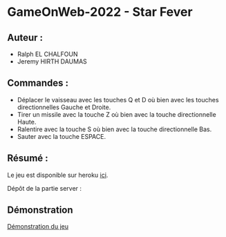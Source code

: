 # GameOnWeb-2022 - Star Fever

## Auteur :
- Ralph EL CHALFOUN
- Jeremy HIRTH DAUMAS


## Commandes :
 - Déplacer le vaisseau avec les touches Q et D où bien avec les touches directionnelles Gauche et Droite.
 - Tirer un missile avec la touche Z où bien avec la touche directionnelle Haute.
 - Ralentire avec la touche S où bien avec la touche directionnelle Bas.
 - Sauter avec la touche ESPACE.

## Résumé :
Le jeu est disponible sur heroku [ici](https://starfever.herokuapp.com/).

Dépôt de la partie server : 


## Démonstration
[Démonstration du jeu]()
